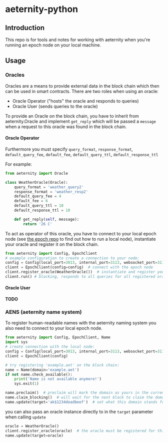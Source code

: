 # aeternity-python

## Introduction

This repo is for tools and notes for working with aeternity when you're running
an epoch node on your local machine.

## Usage

### Oracles

Oracles are a means to provide external data in the block chain which then
can be used in smart contracts. There are two roles when using an oracle:

 - Oracle Operator ("hosts" the oracle and responds to queries)
 - Oracle User (sends queries to the oracle)

To provide an Oracle on the block chain, you have to inherit from aeternity.Oracle
and implement `get_reply` which will be passed a `message` when a request to
this oracle was found in the block chain.

#### Oracle Operator

Furthermore you must specify `query_format`, `response_format`,
`default_query_fee`, `default_fee`, `default_query_ttl`, `default_response_ttl`

For example:
```python
from aeternity import Oracle

class WeatherOracle(Oracle):
    query_format = 'weather_query2'
    response_format = 'weather_resp2'
    default_query_fee = 4
    default_fee = 6
    default_query_ttl = 10
    default_response_ttl = 10

    def get_reply(self, message):
        return '26 C'
```

To act as operator of this oracle, you have to connect to your local epoch node
(see [the epoch repo](https://github.com/aeternity/epoch) to find out how to run
a local node), instantiate your oracle and register it on the block chain.

```python
from aeternity import Config, EpochClient
# example configuration to create a connection to your node:
config = Config(local_port=3013, internal_port=3113, websocket_port=3114)
client = EpochClient(config=config)  # connect with the epoch node
client.register_oracle(WeatherOracle())  # instantiate and register your oracle
client.run() # blocking, responds to all queries for all registered oracles
```

#### Oracle User

**TODO**


### AENS (aeternity name system)

To register human-readable names with the aeternity naming system you also need
to connect to your local epoch node.

```python
from aeternity import Config, EpochClient, Name
import sys
# create connection with the local node:
config = Config(local_port=3013, internal_port=3113, websocket_port=3114)
client = EpochClient(config)

# try registering 'example.aet' on the block chain:
name = Name(domain='example.aet')
if not name.check_available():
    print('Name is not available anymore!')
    sys.exit(1)

name.preclaim()  # preclaim will mark the domain as yours in the current block
name.claim_blocking()  # will wait for the next block to claim the domain
name.update(target='ak$1234deadbeef')  # set what this domain stands for
```
you can also pass an oracle instance directly to in the `target` parameter
when calling `update`

```python
oracle = WeatherOracle()
client.register_oracle(oracle)  # the oracle must be registered for this to work
name.update(target=oracle)
```

